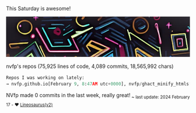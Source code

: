 This Saturday is awesome!

![banner](./assets/banner.jpg)

nvfp's repos (75,925 lines of code, 4,089 commits, 18,565,992 chars)

```python
Repos I was working on lately:
→ nvfp.github.io[February 9, 8:47AM utc+0000], nvfp/ghact_minify_htmls[January 23, 5:01AM utc+0000], ghact_auto_permalink[Monday, 10:33AM]
```

NVfp made 0 commits in the last week, really great!<sub> ~ last update: 2024 February 17 - ❤️ [Lineosaurus(v2)](https://github.com/Lineosaurus/Lineosaurus)</sub>